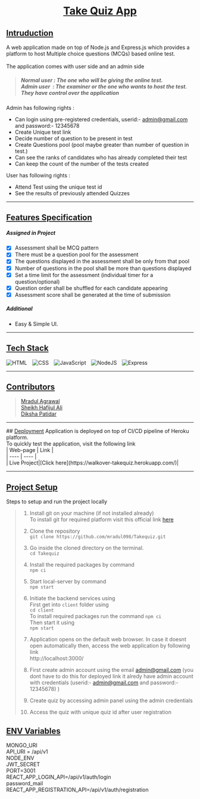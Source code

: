 
# <div align=center><u>Take Quiz App</u></div>

## <u>Intruduction</u>
A web application made on top of Node.js and Express.js which provides a platform to host Multiple choice questions (MCQs) based online test.<br><br>
The application comes with user side and an admin side
> ##### Normal user : The one who will be giving the online test. <br> Admin user &nbsp;: The examiner or the one who wants to host the test. They have control over the application <br>
Admin has following rights :
- Can login using pre-registered credentials, userid:- admin@gmail.com and password:- 12345678
- Create Unique test link
- Decide number of question to be present in test
- Create Questions pool (pool maybe greater than number of question in test.)
- Can see the ranks of candidates who has already completed their test
- Can keep the count of the number of the tests created<br>

User has following rights :
- Attend Test using the unique test id 
- See the results of previously attended Quizzes
<hr>

## <u>Features Specification</u>
##### Assigned in Project
- [x] Assessment shall be MCQ pattern 
- [x] There must be a question pool for the assessment
- [x] The questions displayed in the assessment shall be only from that pool
- [x] Number of questions in the pool shall be more than questions displayed
- [x] Set a time limit for the assessment (individual timer for a question/optional)
- [x] Question order shall be shuffled for each candidate appearing
- [x] Assessment score shall be generated at the time of submission
##### Additional
- Easy & Simple UI.
<hr>

## <u>Tech Stack</u>

![HTML](https://img.shields.io/badge/HTML5-E34F26?style=for-the-badge&logo=html5&logoColor=white)&emsp;![CSS](https://img.shields.io/badge/CSS3-1572D6?style=for-the-badge&logo=css3&logoColor=white)&emsp;![JavaScript](https://img.shields.io/badge/JavaScript-F7DF1E?style=for-the-badge&logo=javascript&logoColor=black)&emsp;![NodeJS](https://img.shields.io/badge/Node.js-4853D?style=for-the-badge&logo=node.js&logoColor=white)&emsp;![Express](https://img.shields.io/badge/Express.js-404D59?style=for-the-badge)

<hr>

## <u>Contributors</u>
>[Mradul Agrawal](https://github.com/mradul098)    <br>
>[Sheikh Hafijul Ali](https://github.com/HafijulAli) <br>
>[Diksha Patidar](https://github.com/diksha0149)   <br>
<hr>
## <u>Deployment</u>
Application is deployed on top of CI/CD pipeline of Heroku platform.<br>
To quickly test the application, visit the following link<br>
| Web-page | Link | <br>
|   ----   | ---- |<br>
| Live Project|[Click here](https://walkover-takequiz.herokuapp.com/)| <br>

<hr>

## <u>Project Setup</u>
Steps to setup and run the project locally
>1. Install git on your machine (if not installed already) <br>
>To install git for required platform visit this official link [here](https://git-scm.com/downloads)
>2. Clone the repository <br>
`git clone https://github.com/mradul098/Takequiz.git`
>
>3. Go inside the cloned directory on the terminal.<br>
> `cd Takequiz`
>4. Install the required packages by command <br>
`npm ci`
>
>5. Start local-server by command <br>
`npm start`
>
>6. Initiate the backend services using <br>
> First get into `client` folder using <br> 
>`cd client` <br>
>To install required packages run the command
>`npm ci` <br>
> Then start it using <br>
> `npm start`<br>
>7. Application opens on the default web browser.
>In case it doesnt open automatically then, access the web application by following link <br> http://localhost:3000/
>8. First create admin account using the email admin@gmail.com (you dont have to do this for deployed link it alredy have admin account with credentials  (userid:- admin@gmail.com and password:- 12345678) )
>9. Create quiz by accessing admin panel using the admin credentials
>10. Access the quiz with unique quiz id after user registration

## <u>ENV Variables</u>
MONGO_URI<br>
API_URI = /api/v1<br>
NODE_ENV<br>
JWT_SECRET<br>
PORT=3001<br>
REACT_APP_LOGIN_API=/api/v1/auth/login<br>
password_mail <br>
REACT_APP_REGISTRATION_API=/api/v1/auth/registration
